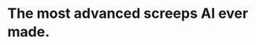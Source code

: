 # The most advanced screeps AI ever made. <sup><sub><sup><sup><sub><sup><sup><sub><sup><sup><sub><sup><sub><sup><sup><sub><sup><sub><sup><sup><sub><sup><sub><sup><sub><sup>*By me.</sup></sub></sup></sub></sup></sub></sup></sup></sub></sup></sub></sup></sup></sub></sup></sup></sub></sup></sup></sub></sup></sup></sub></sup></sup></sub></sup>
